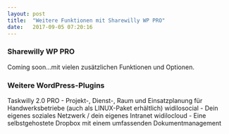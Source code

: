 ```yaml
---
layout: post
title:  "Weitere Funktionen mit Sharewilly WP PRO"
date:   2017-09-05 07:20:16
---
```



### Sharewilly WP PRO

Coming soon...mit vielen zusätzlichen Funktionen und Optionen.

### Weitere WordPress-Plugins

Taskwilly 2.0 PRO - Projekt-, Dienst-, Raum und Einsatzplanung für Handwerksbetriebe (auch als LINUX-Paket erhältlich)
widilosocial - Dein eigenes soziales Netzwerk / dein eigenes Intranet
widilocloud - Eine selbstgehostete Dropbox mit einem umfassenden Dokumentmanagement
